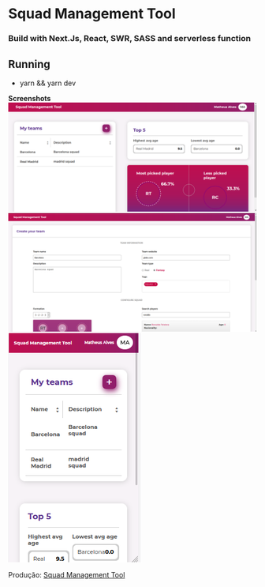 # Squad Management Tool

### Build with Next.Js, React, SWR, SASS and serverless function
## Running

- yarn && yarn dev

**Screenshots**  
![ss1](./screenshots/ss1.png)  
![ss1](./screenshots/ss2.png)  
![ss3](./screenshots/ss3.png)

Produção: [Squad Management Tool](https://ms-movies.vercel.app/)